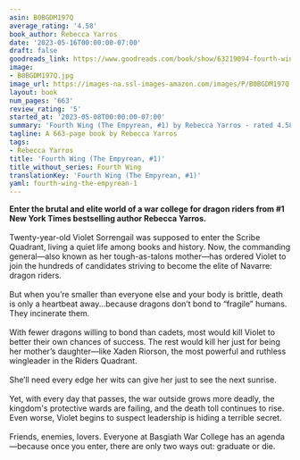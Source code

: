 ```yaml
---
asin: B0BGDM197Q
average_rating: '4.58'
book_author: Rebecca Yarros
date: '2023-05-16T00:00:00-07:00'
draft: false
goodreads_link: https://www.goodreads.com/book/show/63219094-fourth-wing
image:
- B0BGDM197Q.jpg
image_url: https://images-na.ssl-images-amazon.com/images/P/B0BGDM197Q.01._SCLZZZZZZZ.jpg
layout: book
num_pages: '663'
review_rating: '5'
started_at: '2023-05-08T00:00:00-07:00'
summary: 'Fourth Wing (The Empyrean, #1) by Rebecca Yarros - rated 4.58/5 on Goodreads'
tagline: A 663-page book by Rebecca Yarros
tags:
- Rebecca Yarros
title: 'Fourth Wing (The Empyrean, #1)'
title_without_series: Fourth Wing
translationKey: 'Fourth Wing (The Empyrean, #1)'
yaml: fourth-wing-the-empyrean-1
---
```


<b>Enter the brutal and elite world of a war college for dragon riders from #1 New York Times bestselling author Rebecca Yarros.</b><br /><br />Twenty-year-old Violet Sorrengail was supposed to enter the Scribe Quadrant, living a quiet life among books and history. Now, the commanding general—also known as her tough-as-talons mother—has ordered Violet to join the hundreds of candidates striving to become the elite of Navarre: dragon riders.<br /><br />But when you’re smaller than everyone else and your body is brittle, death is only a heartbeat away...because dragons don’t bond to “fragile” humans. They incinerate them.<br /><br />With fewer dragons willing to bond than cadets, most would kill Violet to better their own chances of success. The rest would kill her just for being her mother’s daughter—like Xaden Riorson, the most powerful and ruthless wingleader in the Riders Quadrant.<br /><br />She’ll need every edge her wits can give her just to see the next sunrise.<br /><br />Yet, with every day that passes, the war outside grows more deadly, the kingdom's protective wards are failing, and the death toll continues to rise. Even worse, Violet begins to suspect leadership is hiding a terrible secret.<br /><br />Friends, enemies, lovers. Everyone at Basgiath War College has an agenda—because once you enter, there are only two ways out: graduate or die.